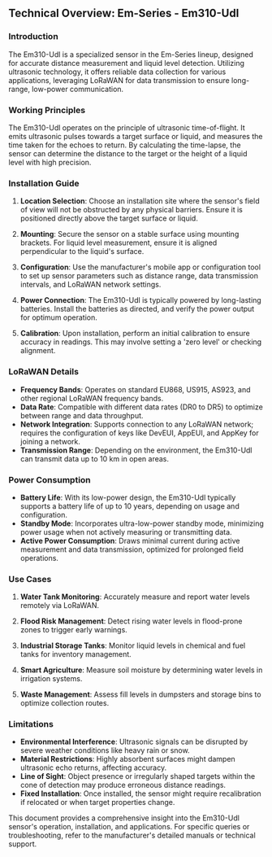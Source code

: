## Technical Overview: Em-Series - Em310-Udl

### Introduction
The Em310-Udl is a specialized sensor in the Em-Series lineup, designed for accurate distance measurement and liquid level detection. Utilizing ultrasonic technology, it offers reliable data collection for various applications, leveraging LoRaWAN for data transmission to ensure long-range, low-power communication.

### Working Principles

The Em310-Udl operates on the principle of ultrasonic time-of-flight. It emits ultrasonic pulses towards a target surface or liquid, and measures the time taken for the echoes to return. By calculating the time-lapse, the sensor can determine the distance to the target or the height of a liquid level with high precision.

### Installation Guide

1. **Location Selection**: Choose an installation site where the sensor's field of view will not be obstructed by any physical barriers. Ensure it is positioned directly above the target surface or liquid.

2. **Mounting**: Secure the sensor on a stable surface using mounting brackets. For liquid level measurement, ensure it is aligned perpendicular to the liquid's surface. 

3. **Configuration**: Use the manufacturer's mobile app or configuration tool to set up sensor parameters such as distance range, data transmission intervals, and LoRaWAN network settings.

4. **Power Connection**: The Em310-Udl is typically powered by long-lasting batteries. Install the batteries as directed, and verify the power output for optimum operation.

5. **Calibration**: Upon installation, perform an initial calibration to ensure accuracy in readings. This may involve setting a 'zero level' or checking alignment.

### LoRaWAN Details

- **Frequency Bands**: Operates on standard EU868, US915, AS923, and other regional LoRaWAN frequency bands.
- **Data Rate**: Compatible with different data rates (DR0 to DR5) to optimize between range and data throughput.
- **Network Integration**: Supports connection to any LoRaWAN network; requires the configuration of keys like DevEUI, AppEUI, and AppKey for joining a network.
- **Transmission Range**: Depending on the environment, the Em310-Udl can transmit data up to 10 km in open areas.

### Power Consumption

- **Battery Life**: With its low-power design, the Em310-Udl typically supports a battery life of up to 10 years, depending on usage and configuration.
- **Standby Mode**: Incorporates ultra-low-power standby mode, minimizing power usage when not actively measuring or transmitting data.
- **Active Power Consumption**: Draws minimal current during active measurement and data transmission, optimized for prolonged field operations.

### Use Cases

1. **Water Tank Monitoring**: Accurately measure and report water levels remotely via LoRaWAN.
   
2. **Flood Risk Management**: Detect rising water levels in flood-prone zones to trigger early warnings.

3. **Industrial Storage Tanks**: Monitor liquid levels in chemical and fuel tanks for inventory management.

4. **Smart Agriculture**: Measure soil moisture by determining water levels in irrigation systems.

5. **Waste Management**: Assess fill levels in dumpsters and storage bins to optimize collection routes.

### Limitations

- **Environmental Interference**: Ultrasonic signals can be disrupted by severe weather conditions like heavy rain or snow.
- **Material Restrictions**: Highly absorbent surfaces might dampen ultrasonic echo returns, affecting accuracy.
- **Line of Sight**: Object presence or irregularly shaped targets within the cone of detection may produce erroneous distance readings.
- **Fixed Installation**: Once installed, the sensor might require recalibration if relocated or when target properties change.

This document provides a comprehensive insight into the Em310-Udl sensor's operation, installation, and applications. For specific queries or troubleshooting, refer to the manufacturer's detailed manuals or technical support.